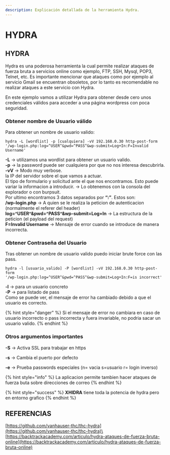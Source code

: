 ```yaml
---
description: Explicación detallada de la herramienta Hydra.
---
```


# HYDRA

## **HYDRA**

Hydra es una poderosa herramienta la cual permite realizar ataques de fuerza bruta a servicios online como ejemplo, FTP, SSH, Mysql, POP3, Telnet, etc. Es importante mencionar que ataques como por ejemplo al servicio Gmail se encuentran obsoletos, por lo tanto es recomendable no realizar ataques a este servicio con Hydra.

En este ejemplo vamos a utilizar Hydra para obtener desde cero unos credenciales válidos para acceder a una página wordpress con poca seguridad.

### Obtener nombre de Usuario válido

Para obtener un nombre de usuario valido:

```
hydra -L [wordlist] -p [cualquiera] -vV 192.168.0.30 http-post-form 
'/wp-login.php:log=^USER^&pwd=^PASS^&wp-submit=Log+In:F=Invalid Username'
```

&#x20;**-L** → utilizamos una wordlist para obtener un usuario valido.\
&#x20;**-p** → la password puede ser cualquiera por que no nos interesa descubrirla.\
&#x20;**-vV** → Modo muy verbose.\
&#x20;la IP del servidor sobre el que vamos a actuar.\
&#x20;El tipo de formulario y solicitud ante el que nos encontramos. Esto puede variar la informacion a introducir. → Lo obtenemos con la consola del explorador o con burpsuit.\
&#x20;Por ultimo encontramos 3 datos separados por **“:”**. Estos son:\
&#x20;**/wp-login.php** → A quien se le realiza la peticion de autenticacion (normalmente el referer del header)\
&#x20;**log=^USER^\&pwd=^PASS^\&wp-submit=Log+In** → La estructura de la peticion (el payload del request)\
&#x20;**F=Invalid Username** → Mensaje de error cuando se introduce de manera incorrecta.

### &#x20;Obtener Contraseña del Usuario

Tras obtener un nombre de usuario valido puedo iniciar brute force con las pass.

```
hydra -l [usuario_valido] -P [wordlist] -vV 192.168.0.30 http-post-form 
'/wp-login.php:log=^USER^&pwd=^PASS^&wp-submit=Log+In:F=is incorrect'
```

&#x20;**-l** → para un usuario concreto\
&#x20;**-P** → para listado de pass\
&#x20;Como se puede ver, el mensaje de error ha cambiado debido a que el usuario es correcto.

{% hint style="danger" %}
Si el mensaje de error no cambiara en caso de usuario incorrecto o pass incorrecta y fuera invariable, no podria sacar un usuario valido.
{% endhint %}

### &#x20;**Otros argumentos importantes**

&#x20;**-S** → Activa SSL para trabajar en https

&#x20;**-s** → Cambia el puerto por defecto

&#x20;**-e** → Prueba passwords especiales (n= vacia s=usuario r= login inverso)

{% hint style="info" %}
La aplicacion permite tambien hacer ataques de fuerza buta sobre direcciones de correo
{% endhint %}

{% hint style="success" %}
**XHIDRA** tiene toda la potencia de hydra pero en entorno grafico
{% endhint %}

## REFERENCIAS

[https://github.com/vanhauser-thc/thc-hydra](https://github.com/vanhauser-thc/thc-hydra)\
[https://backtrackacademy.com/articulo/hydra-ataques-de-fuerza-bruta-online](https://backtrackacademy.com/articulo/hydra-ataques-de-fuerza-bruta-online)
